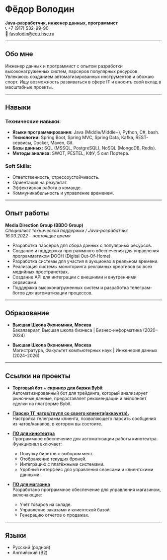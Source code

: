 # Фёдор Володин
**Java-разработчик, инженер данных, программист**  
📞 +7 (917) 532-99-90  
📧 favolodin@edu.hse.ru

---

## Обо мне
Инженер данных и программист с опытом разработки высоконагруженных систем, парсеров популярных ресурсов. Увлекаюсь созданием автоматизированных инструментов и обожаю спорт. Ищу возможность развиваться в сфере IT и вносить свой вклад в масштабные проекты.

---

## Навыки
### Технические навыки:
- **Языки программирования:** Java (Middle/Middle+), Python, C#, bash.
- **Технологии:** Spring Boot, Spring MVC, Spring Data, Kafka, REST-сервисы, Docker, Maven, Git.
- **Базы данных:** SQL (MSSQL, PostgreSQL), NoSQL (MongoDB, Redis).
- **Методы анализа:** SWOT, PESTEL, КФУ, 5 сил Портера.

### Soft Skills:
- Ответственность, стрессоустойчивость.
- Ориентация на результат.
- Эффективная работа в команде.
- Коммуникабельность и управление временем.

---

## Опыт работы
**Media Direction Group (BBDO Group)**  
_Специалист технической поддержки / Java-разработчик_  
*16.03.2022 – настоящее время*

- Разработка парсеров для сбора данных с популярных ресурсов.
- Создание и поддержка программного обеспечения для управления программатиком DOOH (Digital Out-Of-Home).
- Разработка системы для участия в аукционах в реальном времени.
- Реализация системы мониторинга рекламных креативов во всех медийных пространствах.
- Создание API для интеграции с внешними и внутренними сервисами.
- Поддержка высоконагруженных систем и разработка телеграм-ботов для автоматизации процессов.

---

## Образование
- **Высшая Школа Экономики, Москва**  
  Бакалавриат, Высшая школа бизнеса | Бизнес-информатика (2020–2024)  

- **Высшая Школа Экономики, Москва**  
  Магистратура, Факультет компьютерных наук | Инженерия данных (2024–2026)  

---

## Ссылки на проекты
- **[Торговый бот + скринер для биржи Bybit](https://github.com/)**  
  Автоматизированный бот для трейдинга, который анализирует рыночные данные, предоставляет рекомендации и выполняет сделки на платформе Bybit.

- **[Парсер ТГ чатов/групп со своего клиента(аккаунта).](https://github.com/)**  
  Настройка телеграмм клиента, позволяющего парсить сообщения из чатов/каналов, в котором вы состоите. 

- **[ПО для кинотеатра](https://github.com/)**  
  Программное обеспечение для автоматизации работы кинотеатра. Функционал включает:
  - Покупку билетов с выбором мест.
  - Отображение текущих броней.
  - Интеграцию с платёжными системами.
  - Удобный интерфейс для управления сеансами и клиентскими данными.

- **[ПО для магазина](https://github.com/)**  
  Разработано программное обеспечение для управления магазином, включающее:
  - Учёт товаров на складе.
  - Управление заказами и клиентской базой.
  - Генерацию отчётов о продажах.

---

## Языки
- Русский (родной)
- Английский (B2)
